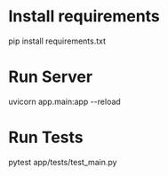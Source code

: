 # Install requirements
pip install requirements.txt

# Run Server
uvicorn app.main:app --reload

# Run Tests
pytest app/tests/test_main.py
